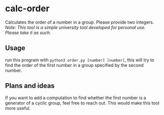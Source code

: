 # calc-order

Calculates the order of a number in a group. Please provide two integers.
*Note: This tool is a simple university tool developed for personal use. Please take it as such.*

## Usage

run this program with `python3 order.py [number] [number]`, this will try to find the order of the first number in a group specified by the second number.

## Plans and ideas

If you want to add a computation to find whether the first number is a generator of a cyclic group, feel free to reach out. This would make this tool more useful.